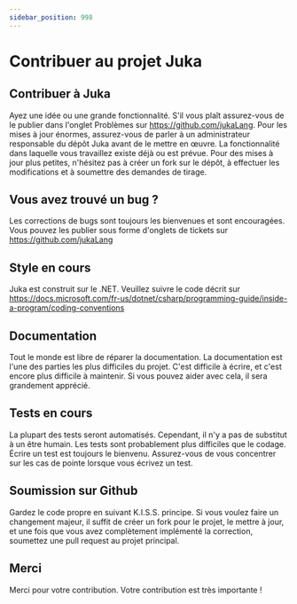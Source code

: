 ```yaml
---
sidebar_position: 998
---
```


# Contribuer au projet Juka



## Contribuer à Juka

Ayez une idée ou une grande fonctionnalité. S'il vous plaît assurez-vous de le publier dans l'onglet Problèmes sur https://github.com/jukaLang. Pour les mises à jour énormes, assurez-vous de parler à un administrateur responsable du dépôt Juka avant de le mettre en œuvre. La fonctionnalité dans laquelle vous travaillez existe déjà ou est prévue. Pour des mises à jour plus petites, n'hésitez pas à créer un fork sur le dépôt, à effectuer les modifications et à soumettre des demandes de tirage.

## Vous avez trouvé un bug ?
Les corrections de bugs sont toujours les bienvenues et sont encouragées. Vous pouvez les publier sous forme d'onglets de tickets sur https://github.com/jukaLang


## Style en cours
Juka est construit sur le .NET. Veuillez suivre le code décrit sur https://docs.microsoft.com/fr-us/dotnet/csharp/programming-guide/inside-a-program/coding-conventions


## Documentation
Tout le monde est libre de réparer la documentation. La documentation est l'une des parties les plus difficiles du projet. C'est difficile à écrire, et c'est encore plus difficile à maintenir. Si vous pouvez aider avec cela, il sera grandement apprécié.

## Tests en cours
La plupart des tests seront automatisés. Cependant, il n'y a pas de substitut à un être humain. Les tests sont probablement plus difficiles que le codage. Écrire un test est toujours le bienvenu. Assurez-vous de vous concentrer sur les cas de pointe lorsque vous écrivez un test.

## Soumission sur Github
Gardez le code propre en suivant K.I.S.S. principe. Si vous voulez faire un changement majeur, il suffit de créer un fork pour le projet, le mettre à jour, et une fois que vous avez complètement implémenté la correction, soumettez une pull request au projet principal.


## Merci
Merci pour votre contribution. Votre contribution est très importante !
